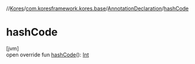 //[Kores](../../../index.md)/[com.koresframework.kores.base](../index.md)/[AnnotationDeclaration](index.md)/[hashCode](hash-code.md)

# hashCode

[jvm]\
open override fun [hashCode](hash-code.md)(): [Int](https://kotlinlang.org/api/latest/jvm/stdlib/kotlin/-int/index.html)
